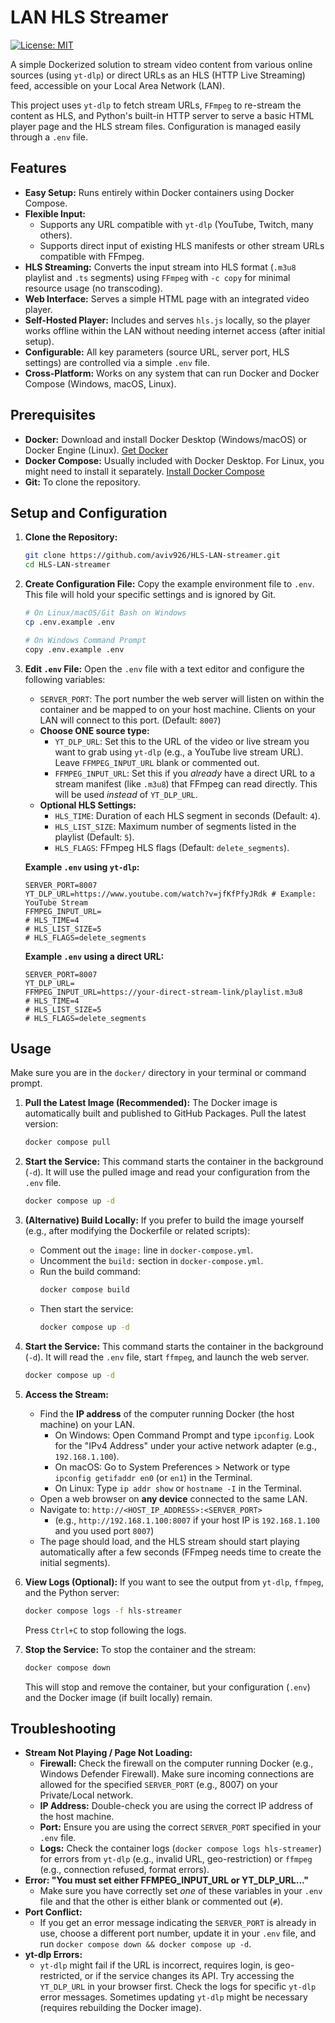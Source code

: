 # LAN HLS Streamer

[![License: MIT](https://img.shields.io/badge/License-MIT-yellow.svg)](https://opensource.org/licenses/MIT)

A simple Dockerized solution to stream video content from various online sources (using `yt-dlp`) or direct URLs as an HLS (HTTP Live Streaming) feed, accessible on your Local Area Network (LAN).

This project uses `yt-dlp` to fetch stream URLs, `FFmpeg` to re-stream the content as HLS, and Python's built-in HTTP server to serve a basic HTML player page and the HLS stream files. Configuration is managed easily through a `.env` file.

## Features

*   **Easy Setup:** Runs entirely within Docker containers using Docker Compose.
*   **Flexible Input:**
    *   Supports any URL compatible with `yt-dlp` (YouTube, Twitch, many others).
    *   Supports direct input of existing HLS manifests or other stream URLs compatible with FFmpeg.
*   **HLS Streaming:** Converts the input stream into HLS format (`.m3u8` playlist and `.ts` segments) using `FFmpeg` with `-c copy` for minimal resource usage (no transcoding).
*   **Web Interface:** Serves a simple HTML page with an integrated video player.
*   **Self-Hosted Player:** Includes and serves `hls.js` locally, so the player works offline within the LAN without needing internet access (after initial setup).
*   **Configurable:** All key parameters (source URL, server port, HLS settings) are controlled via a simple `.env` file.
*   **Cross-Platform:** Works on any system that can run Docker and Docker Compose (Windows, macOS, Linux).

## Prerequisites

*   **Docker:** Download and install Docker Desktop (Windows/macOS) or Docker Engine (Linux). [Get Docker](https://docs.docker.com/get-docker/)
*   **Docker Compose:** Usually included with Docker Desktop. For Linux, you might need to install it separately. [Install Docker Compose](https://docs.docker.com/compose/install/)
*   **Git:** To clone the repository.

## Setup and Configuration

1.  **Clone the Repository:**
    ```bash
    git clone https://github.com/aviv926/HLS-LAN-streamer.git
    cd HLS-LAN-streamer
    ```

2.  **Create Configuration File:**
    Copy the example environment file to `.env`. This file will hold your specific settings and is ignored by Git.
    ```bash
    # On Linux/macOS/Git Bash on Windows
    cp .env.example .env

    # On Windows Command Prompt
    copy .env.example .env
    ```

3.  **Edit `.env` File:**
    Open the `.env` file with a text editor and configure the following variables:

    *   `SERVER_PORT`: The port number the web server will listen on within the container and be mapped to on your host machine. Clients on your LAN will connect to this port. (Default: `8007`)
    *   **Choose ONE source type:**
        *   `YT_DLP_URL`: Set this to the URL of the video or live stream you want to grab using `yt-dlp` (e.g., a YouTube live stream URL). Leave `FFMPEG_INPUT_URL` blank or commented out.
        *   `FFMPEG_INPUT_URL`: Set this if you *already* have a direct URL to a stream manifest (like `.m3u8`) that FFmpeg can read directly. This will be used *instead* of `YT_DLP_URL`.
    *   **Optional HLS Settings:**
        *   `HLS_TIME`: Duration of each HLS segment in seconds (Default: `4`).
        *   `HLS_LIST_SIZE`: Maximum number of segments listed in the playlist (Default: `5`).
        *   `HLS_FLAGS`: FFmpeg HLS flags (Default: `delete_segments`).

    **Example `.env` using `yt-dlp`:**
    ```dotenv
    SERVER_PORT=8007
    YT_DLP_URL=https://www.youtube.com/watch?v=jfKfPfyJRdk # Example: YouTube Stream
    FFMPEG_INPUT_URL=
    # HLS_TIME=4
    # HLS_LIST_SIZE=5
    # HLS_FLAGS=delete_segments
    ```

    **Example `.env` using a direct URL:**
    ```dotenv
    SERVER_PORT=8007
    YT_DLP_URL=
    FFMPEG_INPUT_URL=https://your-direct-stream-link/playlist.m3u8
    # HLS_TIME=4
    # HLS_LIST_SIZE=5
    # HLS_FLAGS=delete_segments
    ```

## Usage

Make sure you are in the `docker/` directory in your terminal or command prompt.

1.  **Pull the Latest Image (Recommended):**
    The Docker image is automatically built and published to GitHub Packages. Pull the latest version:
    ```bash
    docker compose pull
    ```

2.  **Start the Service:**
    This command starts the container in the background (`-d`). It will use the pulled image and read your configuration from the `.env` file.
    ```bash
    docker compose up -d
    ```

3.  **(Alternative) Build Locally:**
    If you prefer to build the image yourself (e.g., after modifying the Dockerfile or related scripts):
    *   Comment out the `image:` line in `docker-compose.yml`.
    *   Uncomment the `build:` section in `docker-compose.yml`.
    *   Run the build command:
        ```bash
        docker compose build
        ```
    *   Then start the service:
        ```bash
        docker compose up -d
        ```

2.  **Start the Service:**
    This command starts the container in the background (`-d`). It will read the `.env` file, start `ffmpeg`, and launch the web server.
    ```bash
    docker compose up -d
    ```

3.  **Access the Stream:**
    *   Find the **IP address** of the computer running Docker (the host machine) on your LAN.
        *   On Windows: Open Command Prompt and type `ipconfig`. Look for the "IPv4 Address" under your active network adapter (e.g., `192.168.1.100`).
        *   On macOS: Go to System Preferences > Network or type `ipconfig getifaddr en0` (or `en1`) in the Terminal.
        *   On Linux: Type `ip addr show` or `hostname -I` in the Terminal.
    *   Open a web browser on **any device** connected to the same LAN.
    *   Navigate to: `http://<HOST_IP_ADDRESS>:<SERVER_PORT>`
        *   (e.g., `http://192.168.1.100:8007` if your host IP is `192.168.1.100` and you used port `8007`)
    *   The page should load, and the HLS stream should start playing automatically after a few seconds (FFmpeg needs time to create the initial segments).

4.  **View Logs (Optional):**
    If you want to see the output from `yt-dlp`, `ffmpeg`, and the Python server:
    ```bash
    docker compose logs -f hls-streamer
    ```
    Press `Ctrl+C` to stop following the logs.

5.  **Stop the Service:**
    To stop the container and the stream:
    ```bash
    docker compose down
    ```
    This will stop and remove the container, but your configuration (`.env`) and the Docker image (if built locally) remain.

## Troubleshooting

*   **Stream Not Playing / Page Not Loading:**
    *   **Firewall:** Check the firewall on the computer running Docker (e.g., Windows Defender Firewall). Make sure incoming connections are allowed for the specified `SERVER_PORT` (e.g., 8007) on your Private/Local network.
    *   **IP Address:** Double-check you are using the correct IP address of the host machine.
    *   **Port:** Ensure you are using the correct `SERVER_PORT` specified in your `.env` file.
    *   **Logs:** Check the container logs (`docker compose logs hls-streamer`) for errors from `yt-dlp` (e.g., invalid URL, geo-restriction) or `ffmpeg` (e.g., connection refused, format errors).
*   **Error: "You must set either FFMPEG_INPUT_URL or YT_DLP_URL..."**
    *   Make sure you have correctly set *one* of these variables in your `.env` file and that the other is either blank or commented out (`#`).
*   **Port Conflict:**
    *   If you get an error message indicating the `SERVER_PORT` is already in use, choose a different port number, update it in your `.env` file, and run `docker compose down && docker compose up -d`.
*   **yt-dlp Errors:**
    *   `yt-dlp` might fail if the URL is incorrect, requires login, is geo-restricted, or if the service changes its API. Try accessing the `YT_DLP_URL` in your browser first. Check the logs for specific `yt-dlp` error messages. Sometimes updating `yt-dlp` might be necessary (requires rebuilding the Docker image).
